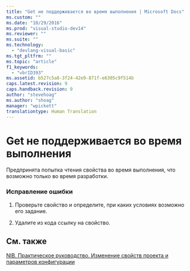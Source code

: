 ```yaml
---
title: "Get не поддерживается во время выполнения | Microsoft Docs"
ms.custom: ""
ms.date: "10/29/2016"
ms.prod: "visual-studio-dev14"
ms.reviewer: ""
ms.suite: ""
ms.technology: 
  - "devlang-visual-basic"
ms.tgt_pltfrm: ""
ms.topic: "article"
f1_keywords: 
  - "vbrID393"
ms.assetid: b527c5a8-3f24-42e9-871f-e6305c9f514b
caps.latest.revision: 9
caps.handback.revision: 9
author: "stevehoag"
ms.author: "shoag"
manager: "wpickett"
translationtype: Human Translation
---
```

# Get не поддерживается во время выполнения
Предпринята попытка чтения свойства во время выполнения, что возможно только во время разработки.  
  
### Исправление ошибки  
  
1.  Проверьте свойство и определите, при каких условиях возможно его задание.  
  
2.  Удалите из кода ссылку на свойство.  
  
## См. также  
 [NIB. Практическое руководство. Изменение свойств проекта и параметров конфигурации](http://msdn.microsoft.com/ru-ru/e7184bc5-2f2b-4b4f-aa9a-3ecfcbc48b67)